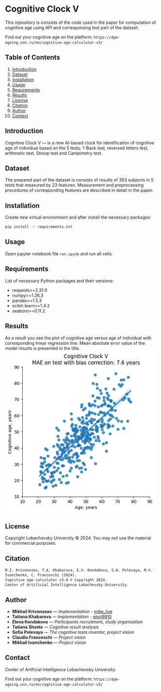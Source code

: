 # Cognitive Clock V

This repository is consists of the code used in the paper for computation of cognitive age using API and corresponsing test part of the dataset. 

Find out your cognitive age on the platform:
`https://dpm-ageing.unn.ru/en/cognitive-age-calculator-v3/`

## Table of Contents

1. [Introduction](#introduction)
2. [Dataset](#dataset)
3. [Installation](#installation)
4. [Usage](#usage)
5. [Requirements](#requirements)
6. [Results](#results)
7. [License](#license)
8. [Citation](#citation)
9. [Author](#author)
10. [Contact](#contact)

## Introduction

Cognitive Clock V — is a new AI-based clock for identification of cognitive age of individual based on the 5 tests: 1-Back test, reversed letters test, arithmetic test, Stroop test and Campimetry test.

## Dataset

The prepared part of the dataset is consists of results of 363 subjects in 5 tests that measured by 23 features. 
Measurement and preprocessing procedures of corresponding features are described in detail in the paper.

## Installation

Create new virtual environment and after install the necessary packages:

```bash
pip install -r requirements.txt
```

## Usage

Open jupyter notebook file `run.ipynb` and run all cells.

## Requirements

List of necessary Python packages and their versions:

- requests>=2.31.0
- numpy>=1.26.3
- pandas>=1.5.3
- scikit-learn>=1.4.2
- seaborn>=0.11.2

## Results

As a result you see the plot of cognitive age versus age of individual with corresponding linear regression line.
Mean absolute error value of the model results is presented in the title.
![cognitive_age_vs_age](images/cage_vs_age.png)

## License

Copyright Lobachevsky University © 2024.
You may not use the material for commercial purposes.

## Citation

```
M.I. Krivonosov, T.A. Khabarova, E.V. Kondakova, S.A. Polevaya, M.V. Ivanchenko, C. Franceschi (2024). 
Cognitive age calculator v3.0 © Copyright 2024. 
Center of Artificial Intelligence Lobachevsky University.
```

## Author

* **Mikhail Krivonosov** — *Implementation* - [mike_live](https://github.com/mike_live)
* **Tatiana Khabarova** — *Implementation* - [enot9910](https://github.com/enot9910)
* **Elena Kondakova** — *Participants recruitment, study organisation*
* **Tatiana Shvets** — *Cognitive result analysis*
* **Sofia Polevaya** — *The cognitive tests inventor, project vision*
* **Claudio Franceschi** — *Project vision*
* **Mikhail Ivanchenko** — *Project vision*


## Contact

Center of Artificial Intelligence Lobachevsky University.

Find out your cognitive age on the platform:
`https://dpm-ageing.unn.ru/en/cognitive-age-calculator-v3/`